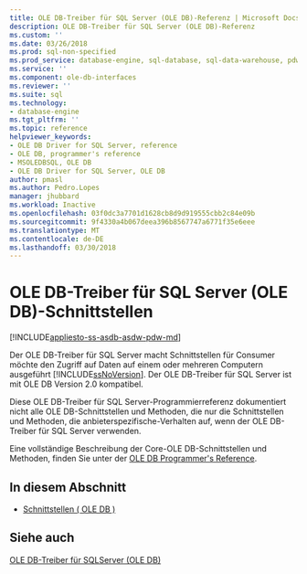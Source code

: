 ```yaml
---
title: OLE DB-Treiber für SQL Server (OLE DB)-Referenz | Microsoft Docs
description: OLE DB-Treiber für SQL Server (OLE DB)-Referenz
ms.custom: ''
ms.date: 03/26/2018
ms.prod: sql-non-specified
ms.prod_service: database-engine, sql-database, sql-data-warehouse, pdw
ms.service: ''
ms.component: ole-db-interfaces
ms.reviewer: ''
ms.suite: sql
ms.technology:
- database-engine
ms.tgt_pltfrm: ''
ms.topic: reference
helpviewer_keywords:
- OLE DB Driver for SQL Server, reference
- OLE DB, programmer's reference
- MSOLEDBSQL, OLE DB
- OLE DB Driver for SQL Server, OLE DB
author: pmasl
ms.author: Pedro.Lopes
manager: jhubbard
ms.workload: Inactive
ms.openlocfilehash: 03f0dc3a7701d1628cb8d9d919555cbb2c84e09b
ms.sourcegitcommit: 9f4330a4b067deea396b8567747a6771f35e6eee
ms.translationtype: MT
ms.contentlocale: de-DE
ms.lasthandoff: 03/30/2018
---
```

# <a name="ole-db-driver-for-sql-server-ole-db-interfaces"></a>OLE DB-Treiber für SQL Server (OLE DB)-Schnittstellen
[!INCLUDE[appliesto-ss-asdb-asdw-pdw-md](../../../includes/appliesto-ss-asdb-asdw-pdw-md.md)]

  Der OLE DB-Treiber für SQL Server macht Schnittstellen für Consumer möchte den Zugriff auf Daten auf einem oder mehreren Computern ausgeführt [!INCLUDE[ssNoVersion](../../../includes/ssnoversion-md.md)]. Der OLE DB-Treiber für SQL Server ist mit OLE DB Version 2.0 kompatibel.  
  
 Diese OLE DB-Treiber für SQL Server-Programmierreferenz dokumentiert nicht alle OLE DB-Schnittstellen und Methoden, die nur die Schnittstellen und Methoden, die anbieterspezifische-Verhalten auf, wenn der OLE DB-Treiber für SQL Server verwenden.  
  
 Eine vollständige Beschreibung der Core-OLE DB-Schnittstellen und Methoden, finden Sie unter der [OLE DB Programmer's Reference](http://go.microsoft.com/fwlink/?LinkId=45232).  
  
## <a name="in-this-section"></a>In diesem Abschnitt  
  
-   [Schnittstellen &#40; OLE DB &#41;](../../oledb/ole-db-interfaces/oledb-driver-for-sql-server-ole-db-interfaces.md)  
  
## <a name="see-also"></a>Siehe auch  
 [OLE DB-Treiber für SQLServer &#40;OLE DB&#41;](../../oledb/ole-db/oledb-driver-for-sql-server-ole-db.md)  
  
  
